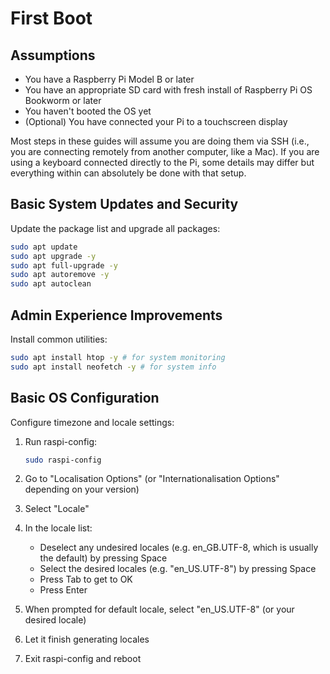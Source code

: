 # First Boot

## Assumptions

- You have a Raspberry Pi Model B or later
- You have an appropriate SD card with fresh install of Raspberry Pi OS Bookworm or later
- You haven't booted the OS yet
- (Optional) You have connected your Pi to a touchscreen display

Most steps in these guides will assume you are doing them via SSH (i.e., you are connecting remotely from another computer, like a Mac). If you are using a keyboard connected directly to the Pi, some details may differ but everything within can absolutely be done with that setup.

## Basic System Updates and Security

Update the package list and upgrade all packages:

```bash
sudo apt update
sudo apt upgrade -y
sudo apt full-upgrade -y
sudo apt autoremove -y
sudo apt autoclean
```

## Admin Experience Improvements

Install common utilities:

```bash
sudo apt install htop -y # for system monitoring
sudo apt install neofetch -y # for system info
```

## Basic OS Configuration

Configure timezone and locale settings:

1. Run raspi-config:

   ```bash
   sudo raspi-config
   ```

2. Go to "Localisation Options" (or "Internationalisation Options" depending on your version)

3. Select "Locale"

4. In the locale list:

   - Deselect any undesired locales (e.g. en_GB.UTF-8, which is usually the default) by pressing Space
   - Select the desired locales (e.g. "en_US.UTF-8") by pressing Space
   - Press Tab to get to OK
   - Press Enter

5. When prompted for default locale, select "en_US.UTF-8" (or your desired locale)

6. Let it finish generating locales

7. Exit raspi-config and reboot
